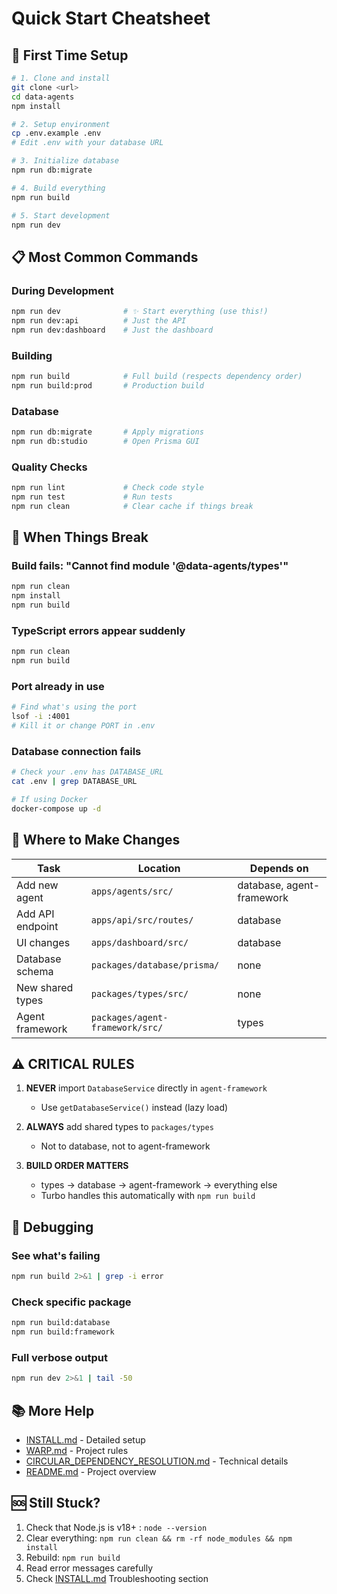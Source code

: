 # Quick Start Cheatsheet

## 🚀 First Time Setup

```bash
# 1. Clone and install
git clone <url>
cd data-agents
npm install

# 2. Setup environment
cp .env.example .env
# Edit .env with your database URL

# 3. Initialize database
npm run db:migrate

# 4. Build everything
npm run build

# 5. Start development
npm run dev
```

## 📋 Most Common Commands

### During Development
```bash
npm run dev              # ✨ Start everything (use this!)
npm run dev:api          # Just the API
npm run dev:dashboard    # Just the dashboard
```

### Building
```bash
npm run build            # Full build (respects dependency order)
npm run build:prod       # Production build
```

### Database
```bash
npm run db:migrate       # Apply migrations
npm run db:studio        # Open Prisma GUI
```

### Quality Checks
```bash
npm run lint             # Check code style
npm run test             # Run tests
npm run clean            # Clear cache if things break
```

## 🔴 When Things Break

### Build fails: "Cannot find module '@data-agents/types'"
```bash
npm run clean
npm install
npm run build
```

### TypeScript errors appear suddenly
```bash
npm run clean
npm run build
```

### Port already in use
```bash
# Find what's using the port
lsof -i :4001
# Kill it or change PORT in .env
```

### Database connection fails
```bash
# Check your .env has DATABASE_URL
cat .env | grep DATABASE_URL

# If using Docker
docker-compose up -d
```

## 📁 Where to Make Changes

| Task | Location | Depends on |
|------|----------|-----------|
| Add new agent | `apps/agents/src/` | database, agent-framework |
| Add API endpoint | `apps/api/src/routes/` | database |
| UI changes | `apps/dashboard/src/` | database |
| Database schema | `packages/database/prisma/` | none |
| New shared types | `packages/types/src/` | none |
| Agent framework | `packages/agent-framework/src/` | types |

## ⚠️ CRITICAL RULES

1. **NEVER** import `DatabaseService` directly in `agent-framework`
   - Use `getDatabaseService()` instead (lazy load)

2. **ALWAYS** add shared types to `packages/types`
   - Not to database, not to agent-framework

3. **BUILD ORDER MATTERS**
   - types → database → agent-framework → everything else
   - Turbo handles this automatically with `npm run build`

## 🐛 Debugging

### See what's failing
```bash
npm run build 2>&1 | grep -i error
```

### Check specific package
```bash
npm run build:database
npm run build:framework
```

### Full verbose output
```bash
npm run dev 2>&1 | tail -50
```

## 📚 More Help

- [INSTALL.md](INSTALL.md) - Detailed setup
- [WARP.md](WARP.md) - Project rules
- [CIRCULAR_DEPENDENCY_RESOLUTION.md](CIRCULAR_DEPENDENCY_RESOLUTION.md) - Technical details
- [README.md](README.md) - Project overview

## 🆘 Still Stuck?

1. Check that Node.js is v18+ : `node --version`
2. Clear everything: `npm run clean && rm -rf node_modules && npm install`
3. Rebuild: `npm run build`
4. Read error messages carefully
5. Check [INSTALL.md](INSTALL.md) Troubleshooting section

